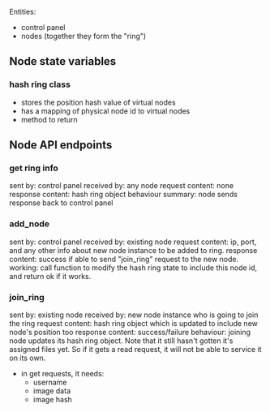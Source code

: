 Entities:
- control panel
- nodes (together they form the "ring")

## Node state variables

### hash ring class
- stores the position hash value of virtual nodes
- has a mapping of physical node id to virtual nodes
- method to return 


## Node API endpoints

### get ring info
sent by: control panel
received by: any node
request content: none
response content: hash ring object
behaviour summary: node sends response back to control panel

### add_node
sent by: control panel
received by: existing node
request content: ip, port, and any other info about new node instance to be added to ring.
response content: success if able to send "join_ring" request to the new node.
working: call function to modify the hash ring state to include this node id, and return ok if it works.

### join_ring
sent by: existing node
received by: new node instance who is going to join the ring
request content: hash ring object which is updated to include new node's position too
response content: success/failure
behaviour: joining node updates its hash ring object. Note that it still hasn't gotten it's assigned files yet. So if it gets a read request, it will not be able to service it on its own.



- in get requests, it needs:
    - username
    - image data
    - image hash